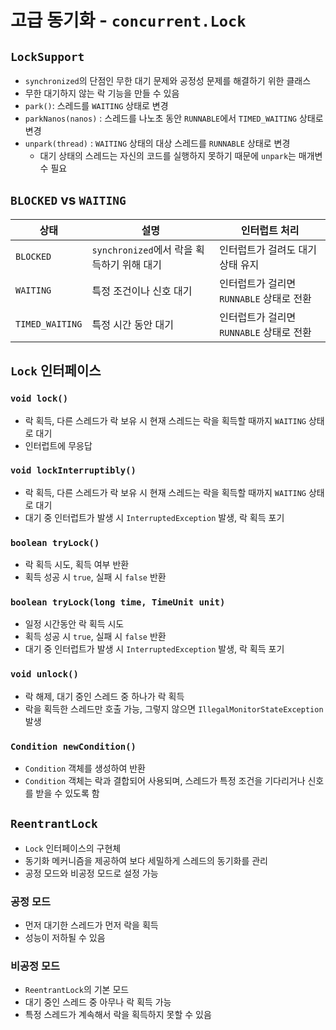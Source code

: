 # 고급 동기화 - `concurrent.Lock`
## `LockSupport`
- `synchronized`의 단점인 무한 대기 문제와 공정성 문제를 해결하기 위한 클래스
- 무한 대기하지 않는 락 기능을 만들 수 있음
- `park()`: 스레드를 `WAITING` 상태로 변경
- `parkNanos(nanos)` : 스레드를 나노초 동안 `RUNNABLE`에서 `TIMED_WAITING` 상태로 변경
- `unpark(thread)` : `WAITING` 상태의 대상 스레드를 `RUNNABLE` 상태로 변경
  -  대기 상태의 스레드는 자신의 코드를 실행하지 못하기 때문에 `unpark`는 매개변수 필요
## `BLOCKED` vs `WAITING`
|상태|설명|인터럽트 처리|
|--|-----------|-------------|
| `BLOCKED`       |`synchronized`에서 락을 획득하기 위해 대기| 인터럽트가 걸려도 대기 상태 유지 |
| `WAITING`       |특정 조건이나 신호 대기|인터럽트가 걸리면 `RUNNABLE` 상태로 전환 |
| `TIMED_WAITING` |특정 시간 동안 대기|인터럽트가 걸리면 `RUNNABLE` 상태로 전환 |
## `Lock` 인터페이스
### `void lock()`
- 락 획득, 다른 스레드가 락 보유 시 현재 스레드는 락을 획득할 때까지 `WAITING` 상태로 대기
- 인터럽트에 무응답
### `void lockInterruptibly()`
- 락 획득, 다른 스레드가 락 보유 시 현재 스레드는 락을 획득할 때까지 `WAITING` 상태로 대기
- 대기 중 인터럽트가 발생 시 `InterruptedException` 발생, 락 획득 포기
### `boolean tryLock()`
- 락 획득 시도, 획득 여부 반환
- 획득 성공 시 `true`, 실패 시 `false` 반환
### `boolean tryLock(long time, TimeUnit unit)`
- 일정 시간동안 락 획득 시도
- 획득 성공 시 `true`, 실패 시 `false` 반환
- 대기 중 인터럽트가 발생 시 `InterruptedException` 발생, 락 획득 포기
### `void unlock()`
- 락 해제, 대기 중인 스레드 중 하나가 락 획득
- 락을 획득한 스레드만 호출 가능, 그렇지 않으면 `IllegalMonitorStateException` 발생
### `Condition newCondition()`
- `Condition` 객체를 생성하여 반환
- `Condition` 객체는 락과 결합되어 사용되며, 스레드가 특정 조건을 기다리거나 신호를 받을 수 있도록 함
## `ReentrantLock`
- `Lock` 인터페이스의 구현체
- 동기화 메커니즘을 제공하여 보다 세밀하게 스레드의 동기화를 관리
- 공정 모드와 비공정 모드로 설정 가능
### 공정 모드
- 먼저 대기한 스레드가 먼저 락을 획득
- 성능이 저하될 수 있음
### 비공정 모드
- `ReentrantLock`의 기본 모드
- 대기 중인 스레드 중 아무나 락 획득 가능
- 특정 스레드가 계속해서 락을 획득하지 못할 수 있음